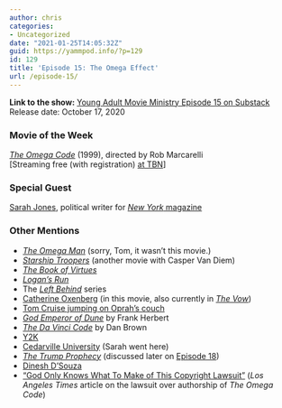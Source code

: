 ```yaml
---
author: chris
categories:
- Uncategorized
date: "2021-01-25T14:05:32Z"
guid: https://yammpod.info/?p=129
id: 129
title: 'Episode 15: The Omega Effect'
url: /episode-15/
---
```

**Link to the show:** [Young Adult Movie Ministry Episode 15 on Substack](https://yammpod.substack.com/p/episode-15-the-omega-effect)  
Release date: October 17, 2020

### Movie of the Week

_[The Omega Code](https://www.imdb.com/title/tt0203408/)_ (1999), directed by Rob Marcarelli  
[Streaming free (with registration) [at TBN](https://watch.tbn.org/the-omega-code/videos/the-omega-code-1)]

### Special Guest

[Sarah Jones](https://twitter.com/onesarahjones), political writer for [_New York_ magazine](https://nymag.com/author/sarah-jones/)

### Other Mentions

  * _[The Omega Man](https://www.imdb.com/title/tt0067525?ref_=nv_sr_srsg_0)_ (sorry, Tom, it wasn&#8217;t this movie.)
  * _[Starship Troopers](https://www.imdb.com/title/tt0120201/)_ (another movie with Casper Van Diem)
  * _[The Book of Virtues](https://bookshop.org/a/20775/9780671683061)_
  * _[Logan&#8217;s Run](https://www.imdb.com/title/tt0074812/)_
  * The _[Left Behind](https://en.wikipedia.org/wiki/Left_Behind)_ series
  * [Catherine Oxenberg](https://www.imdb.com/name/nm0005289/) (in this movie, also currently in _[The Vow](https://www.imdb.com/title/tt10222764/)_)
  * [Tom Cruise jumping on Oprah&#8217;s couch](https://www.youtube.com/watch?v=qQgXEkL3NV4)
  * _[God Emperor of Dune](https://bookshop.org/a/20775/9780593098257)_ by Frank Herbert
  * _[The Da Vinci Code](https://bookshop.org/a/20775/9780307474278)_ by Dan Brown
  * [Y2K](https://en.wikipedia.org/wiki/Year_2000_problem)
  * [Cedarville University](https://www.cedarville.edu/) (Sarah went here)
  * _[The Trump Prophecy](https://www.imdb.com/title/tt8235296/)_ (discussed later on [Episode 18](https://yammpod.com/episode-18/))
  * [Dinesh D&#8217;Souza](https://en.wikipedia.org/wiki/Dinesh_D%27Souza)
  * [&#8220;God Only Knows What To Make of This Copyright Lawsuit&#8221;](https://www.latimes.com/archives/la-xpm-2001-dec-17-me-15574-story.html) (_Los Angeles Times_ article on the lawsuit over authorship of _The Omega Code_)